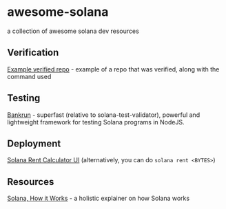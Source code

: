 # awesome-solana
a collection of awesome solana dev resources


## Verification
[Example verified repo](https://github.com/solana-developers/verified-program/tree/main) - example of a repo that was verified, along with the command used

## Testing

[Bankrun](https://github.com/kevinheavey/solana-bankrun) -  superfast (relative to solana-test-validator), powerful and lightweight framework for testing Solana programs in NodeJS.

## Deployment

[Solana Rent Calculator UI](https://rentsol.vercel.app/) (alternatively, you can do `solana rent <BYTES>`)


## Resources

[Solana, How it Works](https://report.helius.dev/) - a holistic explainer on how Solana works
